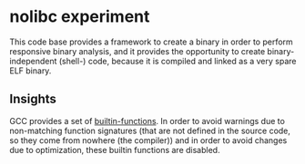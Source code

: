 # nolibc experiment

This code base provides a framework to create a binary in order to perform responsive binary analysis, and it provides the opportunity to create binary-independent (shell-) code, because it is compiled and linked as a very spare ELF binary.


## Insights

GCC provides a set of [builtin-functions](https://gcc.gnu.org/onlinedocs/gcc/Other-Builtins.html). In order to avoid warnings due to non-matching function signatures (that are not defined in the source code, so they come from nowhere (the compiler)) and in order to avoid changes due to optimization, these builtin functions are disabled.